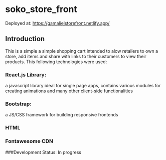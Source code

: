 # soko_store_front
Deployed at: https://gamalielstorefront.netlify.app/
## Introduction
This is a simple a simple shopping cart intended to alow retailers to own a store, add items and share with links to their customers to view their products.
This following technologies were used:
### React.js Library:
a javascript library ideal for single page apps, contains various modules for creating animations and many other client-side functionalities
### Bootstrap:
a JS/CSS framework for building responsive frontends
### HTML
### Fontawesome CDN
###Development Status:
In progress
